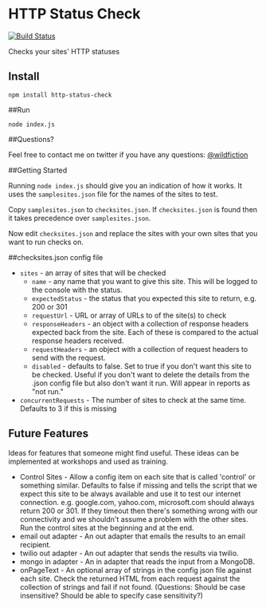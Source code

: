 # HTTP Status Check

[![Build Status](https://travis-ci.org/guyellis/http-status-check.svg?branch=master)](https://travis-ci.org/guyellis/http-status-check)

Checks your sites' HTTP statuses

## Install

```
npm install http-status-check
```

##Run

```
node index.js
```

##Questions?

Feel free to contact me on twitter if you have any questions: [@wildfiction](https://twitter.com/wildfiction)

##Getting Started

Running `node index.js` should give you an indication
 of how it works. It uses the `samplesites.json` file for
 the names of the sites to test.
 
Copy `samplesites.json` to `checksites.json`. If `checksites.json`
is found then it takes precedence over `samplesites.json`.

Now edit `checksites.json` and replace the sites with your own sites
that you want to run checks on.

##checksites.json config file

* `sites` - an array of sites that will be checked
  * `name` - any name that you want to give this site. This will be logged to the console with the status.
  * `expectedStatus` - the status that you expected this site to return, e.g. 200 or 301
  * `requestUrl` - URL or array of URLs to of the site(s) to check
  * `responseHeaders` - an object with a collection of response headers expected back from the site. Each of these is compared to the actual response headers received. 
  * `requestHeaders` - an object with a collection of request headers to send with the request. 
  * `disabled` - defaults to false. Set to true if you don't want this site to be checked. Useful if you don't want to delete the details from the .json config file but also don't want it run. Will appear in reports as "not run." 
* `concurrentRequests` - The number of sites to check at the same time. Defaults to 3 if this is missing
  
## Future Features

Ideas for features that someone might find useful. These ideas can be implemented at workshops and used as training.

* Control Sites - Allow a config item on each site that is called 'control' or something similar. Defaults to false if missing and tells the script that we expect this site to be always available and use it to test our internet connection. e.g. google.com, yahoo.com, microsoft.com should always return 200 or 301. If they timeout then there's something wrong with our connectivity and we shouldn't assume a problem with the other sites. Run the control sites at the beginning and at the end.
* email out adapter - An out adapter that emails the results to an email recipient.
* twilio out adapter - An out adapter that sends the results via twilio.
* mongo in adapter - An in adapter that reads the input from a MongoDB.
* onPageText - An optional array of strings in the config json file against each site. Check the returned HTML from each request against the collection of strings and fail if not found. (Questions: Should be case insensitive? Should be able to specify case sensitivity?)
